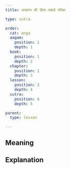 ```yaml
---
title: अपकाय की हिंसा-संबंधी परिज्ञा

type: sutra

order:
  cat: anga
  aagam: 
    position: 1
    depth: 1
  book: 
    position: 1
    depth: 2
  chapter:
    position: 1
    depth: 3
  lesson: 
    position: 3
    depth: 4
  sutra: 
    position: 4
    depth: 5

parent:
  type: lesson

---
```


## Meaning

## Explanation